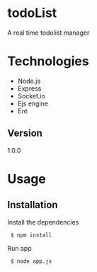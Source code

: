 
# todoList
A real time todolist manager 

<h1>Technologies</h1>
<ul>
<li>Node.js</li>
<li>Express</li>
<li>Socket.io</li>
<li>Ejs engine</li>
<li>Ent</li>
</ul>

<h2>Version</h2>
1.0.0

<h1>Usage</h1>
<h2>Installation</h2>
<p>Install the dependencies</p>
<p><code> $ npm install </code></p>
<p>Run app</p>
<p><code> $ node app.js </code></p>
